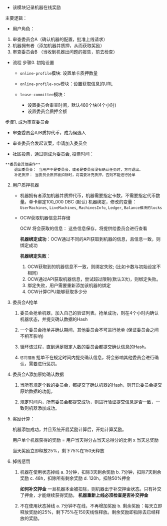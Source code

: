 + 该模块记录机器在线奖励

主要逻辑：

* 用户角色：
1. 审查委员会A（确认机器的配置，批准上线请求）
2. 机器拥有者（添加机器并质押，从而获取奖励）
3. 审查委员会B （当收到机器出问题的报告，前去检查）

* 流程
步骤0. 初始设置

    - `online-profile`模块: 设置单卡质押数量

    - `online-profile-ocw`模块：设置获取信息的URL

    - `lease-committee`模块：
        - 设置委员会审查时间，默认480个块(4个小时)
        - 设置委员会质押金额

步骤1. 成为审查委员会

   - 审查委员会A/B质押代币，成为候选人

   - 审查委员会发起议案，申请加入委员会

   - 社区投票，通过则成为委员会, 投票时间：

    **委员会其他操作**
        退出委员会： 当用户不是委员会，或者是委员会没有确认任务时，方可退出。
        补足质押： 当委员会质押被扣除时，将需要补充质押，否则不能进行抢单

2. 用户质押机器

    - 机器拥有者添加机器并质押代币，机器需要指定卡数，不需要指定代币数量。单卡绑定100_000 DBC (默认)
        机器绑定，修改的变量：
        `UserMachines`, `LiveMachines`, `MachinesInfo`, `Ledger`, `Balance模块的locks`

    - OCW获取机器信息并存储
        
        OCW 将会获取的信息：
        这些信息保存，将提供给委员会进行查看 

        **机器绑定成功**：OCW通过不同的API获取到机器的信息，且信息一致，则绑定成功 
        
        **机器绑定失败**：
        1. OCW获取到的机器信息不一致，则绑定失败; (比如卡数与初始设定不相同)
        2. OCW通过API获取机器信息，尝试超过限制(默认3次)，则绑定失败。
        3. 绑定失败，用户需要重新添加该机器的绑定
        4. OCW计算CPU能够获取多少分

4. 委员会A抢单

    1. 委员会抢单机器，加入自己的验证列表。抢单成功，则在4个小时内确认机器状态，并提交确认数据的Hash
    
    2. 一个委员会抢单并确认期间，其他委员会不可进行抢单 (保证委员会之间不相互影响)
   
    3. 循环该过程，直到满足限定人数的委员会都提交确认信息的Hash。   
   
    4. `惩罚措施` 抢单不在规定时间内提交确认信息，将会影响其他委员会进行确认，需要进行惩罚。

5. 委员会A添加原始确认数据
   
   1. 当所有规定个数的委员会，都提交了确认机器的Hash，则开启委员会提交原始数据的功能。
   
   2. 规定时间内，所有委员会都提交成功，则进行验证提交信息是否一致，一致则机器添加成功。

6. 奖励计算：
   
   机器添加成功，并且系统开启奖励计算后，开始计算奖励。
   
   用户单个机器获得的奖励 = 用户当天得分占当天总得分的比例 x 当天总奖励

    当天奖励立即释放25%，剩下75%在150天释放

7. 掉线惩罚
   1. 机器在使用状态掉线
      a. 3分钟，扣除3天剩余奖励
      b. 7分钟，扣除7天剩余奖励
      c. 48h，扣除所有剩余奖励
      d. 120h，扣除50%押金
      
      **如何补交押金**
      一旦机器本金被扣除，则机器出于补交押金状态。只有补交了押金，才能继续获得奖励。
        **机器重新上线必须检查是否补交押金**


   2. 不在使用状态掉线
      a. 7分钟不在线，不再增加奖励
      b. 剩余奖励：每天立即释放奖励的25%，剩下75%在150天线性释放。剩余奖励即指除去已经释放的奖励。
